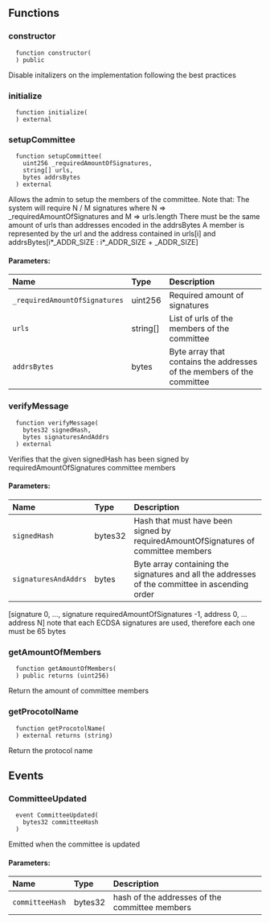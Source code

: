 


## Functions
### constructor
```solidity
  function constructor(
  ) public
```
Disable initalizers on the implementation following the best practices



### initialize
```solidity
  function initialize(
  ) external
```




### setupCommittee
```solidity
  function setupCommittee(
    uint256 _requiredAmountOfSignatures,
    string[] urls,
    bytes addrsBytes
  ) external
```
Allows the admin to setup the members of the committee. Note that:
The system will require N / M signatures where N => _requiredAmountOfSignatures and M => urls.length
There must be the same amount of urls than addresses encoded in the addrsBytes
A member is represented by the url and the address contained in urls[i] and addrsBytes[i*_ADDR_SIZE : i*_ADDR_SIZE + _ADDR_SIZE]


#### Parameters:
| Name | Type | Description                                                          |
| :--- | :--- | :------------------------------------------------------------------- |
|`_requiredAmountOfSignatures` | uint256 | Required amount of signatures
|`urls` | string[] | List of urls of the members of the committee
|`addrsBytes` | bytes | Byte array that contains the addresses of the members of the committee

### verifyMessage
```solidity
  function verifyMessage(
    bytes32 signedHash,
    bytes signaturesAndAddrs
  ) external
```
Verifies that the given signedHash has been signed by requiredAmountOfSignatures committee members


#### Parameters:
| Name | Type | Description                                                          |
| :--- | :--- | :------------------------------------------------------------------- |
|`signedHash` | bytes32 | Hash that must have been signed by requiredAmountOfSignatures of committee members
|`signaturesAndAddrs` | bytes | Byte array containing the signatures and all the addresses of the committee in ascending order
[signature 0, ..., signature requiredAmountOfSignatures -1, address 0, ... address N]
note that each ECDSA signatures are used, therefore each one must be 65 bytes

### getAmountOfMembers
```solidity
  function getAmountOfMembers(
  ) public returns (uint256)
```
Return the amount of committee members



### getProcotolName
```solidity
  function getProcotolName(
  ) external returns (string)
```
Return the protocol name



## Events
### CommitteeUpdated
```solidity
  event CommitteeUpdated(
    bytes32 committeeHash
  )
```

Emitted when the committee is updated

#### Parameters:
| Name                           | Type          | Description                                    |
| :----------------------------- | :------------ | :--------------------------------------------- |
|`committeeHash`| bytes32 | hash of the addresses of the committee members
